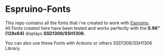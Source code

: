 # Espruino-Fonts

This repo contains all the fonts that i've created to work with [Espruino](http://www.espruino.com/).\
All Fonts created here have been tested and works perfectly with the **0.96" (128x64)** displays **SSD1306/SSH1306**.

You can also use these Fonts with Arduino or others SSD1306/SSH1306 Library.
